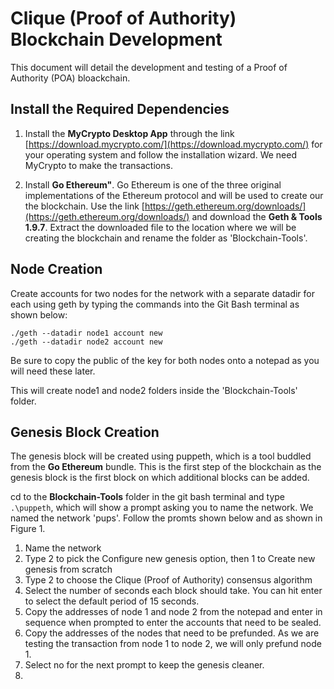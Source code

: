 # Clique (Proof of Authority) Blockchain Development
This document will detail the development and testing of a Proof of Authority (POA) bloackchain.

## Install the Required Dependencies

1) Install the **MyCrypto Desktop App** through the link [https://download.mycrypto.com/](https://download.mycrypto.com/) for your operating system and follow the installation wizard. We need MyCrypto to make the transactions. 

2) Install **Go Ethereum"**. Go Ethereum is one of the three original implementations of the Ethereum protocol and will be used to create our the blockchain. Use the link [https://geth.ethereum.org/downloads/](https://geth.ethereum.org/downloads/) and download the **Geth & Tools 1.9.7**. Extract the downloaded file to the location where we will be creating the blockchain and rename the folder as 'Blockchain-Tools'.

## Node Creation

Create accounts for two nodes for the network with a separate datadir for each using geth by typing the commands into the Git Bash terminal as shown below:
```
./geth --datadir node1 account new
./geth --datadir node2 account new
```
Be sure to copy the public of the key for both nodes onto a notepad as you will need these later.

This will create node1 and node2 folders inside the 'Blockchain-Tools' folder. 

## Genesis Block Creation 

The genesis block will be created using puppeth, which is a tool buddled from the **Go Ethereum** bundle. This is the first step of the blockchain as the genesis block is the first block on which additional blocks can be added. 

cd to the **Blockchain-Tools** folder in the git bash terminal and type `.\puppeth`, which will show a prompt asking you to name the network. We named the network 'pups'. Follow the promts shown below and as shown in Figure 1. 
1) Name the network
2) Type 2 to pick the Configure new genesis option, then 1 to Create new genesis from scratch
3) Type 2 to choose the Clique (Proof of Authority) consensus algorithm
4) Select the number of seconds each block should take. You can hit enter to select the default period of 15 seconds.
5) Copy the addresses of node 1 and node 2 from the notepad and enter in sequence when prompted to enter the accounts that need to be sealed.
6) Copy the addresses of the nodes that need to be prefunded. As we are testing the transaction from node 1 to node 2, we will only prefund node 1. 
7) Select no for the next prompt to keep the genesis cleaner. 
8) 

